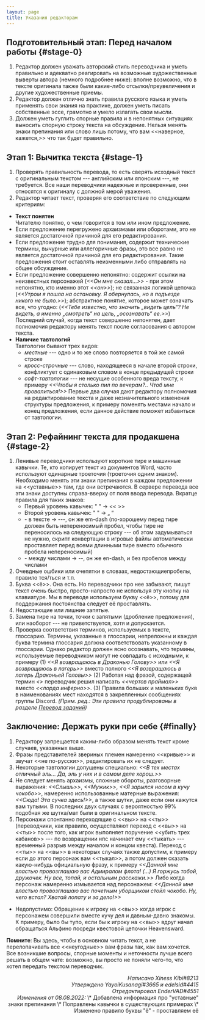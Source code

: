 ```yaml
---
layout: page
title: Указания редакторам
---
```


## Подготовительный этап: Перед началом работы {#stage-0}

1. Редактор должен уважать авторский стиль переводчика и уметь правильно и адекватно реагировать на возможные художественные выверты автора (немного подробнее ниже): вполне возможно, что в тексте оригинала также были какие-либо отсылки/преувеличения и другие художественные приемы.
2. Редактор должен отлично знать правила русского языка и уметь применять свои знания на практике, должен уметь писать собственные эссе, грамотно и умело излагать свои мысли.
3. Должен уметь гуглить спорные правила и в непонятных ситуациях выносить спорную строку текста на обсуждение. Нельзя менять знаки препинания или слово лишь потому, что вам <<наверное, кажется,>> что так будет правильно.

## Этап 1: Вычитка текста {#stage-1}

1. Проверять правильность перевода, то есть сверять исходный текст с оригинальным текстом --- английским или японским ---, не требуется. Все наши переводчики надежные и проверенные, они относятся к оригиналу с должной мерой уважения.
2. Редактор читает текст, проверяя его соответствие по следующим критериям:
  * **Текст понятен**\
  Читателю понятно, о чем говорится в том или ином предложение.
  * Если предложение перегружено архаизмами или оборотами, это не является достаточной причиной для его редактирования.
  * Если предложение трудно для понимания, содержит технические термины, вычурные или аллегоричные фразы, это все равно не является достаточной причиной для его редактирования. Такие предложения стоит оставлять неизменными либо отправлять на общее обсуждение.
  * Если предложение совершенно непонятно: содержит ссылки на неизвестных персонажей (_<<Он мне сказал...>>_ - при этом непонятно, кто именно этот _<<он>>_); не связанная логикой цепочка (_<<Утром я пошла на остановку. Я обернулась, но в подъезде никого не было.>>_); абстрактное понятие, которое может означать все, что угодно: (_<<Тебе известно, что значить „видеть цель“? Не видеть, а именно „смотреть“ на цель, „осознавать“ ее.>>_) Последний случай, когда текст совершенно непонятен, дает полномочия редактору менять текст после согласования с автором текста.
  * **Наличие тавтологий**\
    Тавтологии бывают трех видов:
    * _местные_ --- одно и то же слово повторяется в той же самой строке
    * _кросс-строчные_ --- слово, находящееся в начале второй строки, конфликтует с одинаковым словом в конце предыдущей строки
    * _софт-тавтологии_ --- не несущие особенного вреда тексту, к примеру _<<Чтобы я столько пил по вечерам?.. Чтоб мне провалиться!>>_
  Первые два случая дают редактору полномочия на редактирование текста и даже незначительного изменения структуры предложения, к примеру поменять местами начало и конец предложения, если данное действие поможет избавиться от тавтологии.

## Этап 2: Рефайнинг текста для продакшена {#stage-2}

1. Ленивые переводчики используют короткие тире и машинные кавычки. Те, кто копирует текст из документов Word, часто используют одинарные троеточия (троеточия одним знаком). Необходимо менять эти знаки препинания в каждом предложении на <<уставные>> там, где они встречаются. В сервере перевода все эти знаки доступны справа-вверху от поля ввода перевода.
   Вкратце правила для таких знаков:
   * Первый уровень кавычек: " " → << >>
   * Второй уровень кавычек: " " → „ “
   * \- в тексте → ---, он же em-dash (по-хорошему перед тире должен быть непереносимый пробел, чтобы тире не переносилось на следующую строку --- об этом задумываться не нужно, скрипт конвертации в игровые файлы автоматически проставляет перед всеми длинными тире вместо обычного пробела непереносимый)
   * \- между числами → --, он же en-dash, и без пробелов между числами
2. Очевдные ошбики или очепятки в словаах, недостающиепробелы, правило тся/ться и т.п.
3. Буква <<ё>>. Она есть. Но переводчики про нее забывают, пишут текст очень быстро, просто-напросто не используя эту кнопку на клавиатуре. Мы в переводе используем букву <<ё>>, потому для поддержания постоянства следует её проставлять.
4. Недостающие или лишние запятые.
5. Замена тире на точки, точки с запятыми (дробление предложения), или наоборот --- не приветствуется, хотя и допускается.
6. Проверка соответствия терминов, используемых в тексте, глоссарию. Термины, указанные в глоссарии, непреложны и каждая буква термина глоссария должна соответствовать указанному в глоссарии. Однако редактор должен ясно осознавать, что термины, используемые переводчиком могут не совпадать с исходными, к примеру (1) _<<Я возвращаюсь в Драконью Голову>>_ или _<<Я возвращаюсь в лагерь>>_ вместо полного _<<Я возвращаюсь в лагерь Драконьей Головы>>_ (2) Работая над фразой, содержащей термин _<<Lord of the Inferno>>_ переводчик решил написать _<<чертов праймал>>_ вместо _<<лорда инферно>>_. (3) Правила больших и маленьких букв в наименованиях мест находятся в закрепленных сообщениях группы Discord. _(Прим. ред.: Эти правила продублированы в разделе [Перевод заданий](/guide/translate-quests))_

## Заключение: Держать руки при себе {#finally}

1. Редактору запрещается каким-либо образом менять текст кроме случаев, указанных выше.
2. Фразы представителей звериных племен намеренно <<кривые>> и звучат <<не по-русски>>, редактировать их не следует.
3. Некоторые тавтологии допущены специально: _<<В тех местах отличный эль... Да, эль у них и в самом деле хорош.>>_
4. Не следует менять архаизмы, сложные обороты, разговорные выражения: _<<Слышь>>_, _<<Мужик>>_, _<<Я зарылся носом в кучу чокобо>>_, намеренно использованные матерные выражения: _<<Сюда! Эта сучка здесь!>>_, а также шутки, даже если они кажутся вам тупыми. В последних двух случаях с вероятностью 99% подобная же шутка/мат были в оригинальном тексте.
5. Персонажи спонтанно переходящие с <<вы>> на <<ты>> (переводчики, как правило, осуществляют переход с <<вы>> на <<ты>> после того, как игрок выполняет поручение <<убить трех кабанов>> --- по возвращении нпс начинает ему <<тыкать> --- временный разрыв между началом и концом квеста). Переход с <<ты>> на <<вы>> в некоторых случаях также допустим, к примеру если до этого персонаж вам <<тыкал>>, а потом должен сказать какую-нибудь официальную фразу, к примеру _<<Данной мне властью провозглашаю вас Адмиралом флота! (...) Я горжусь тобой, дружочек. Ну все, топай, и остальным расскажи.>>_ Либо когда персонаж намеренно измывается над персонажем: _<<Данной мне властью провозглашаю вас почетным уборщиком стойл чокобо. Ну, чего встал? Хватай лопату и за дело!>>_
  * Недопустимо: Обращение к игроку на <<вы>> когда игрок с персонажем совершили вместе кучу дел и давным-давно знакомы. К примеру, было бы тупо, если бы к игроку на <<вы>> вдруг начал обращаться Альфино посреди квестовой цепочки Heavensward.

**Помните**: Вы здесь, чтобы в основном читать текст, а не перелопачивать все <<неугодные>> вам фразы так, как вам хочется. Все возникшие вопросы, спорные моменты и неточности лучше всего решать в общем чате: возможно, вы просто не поняли чего-то, что хотел передать текстом переводчик.

<div style="text-align: right"><i>Написано Xiness Kibi#8213</i>
</div>
<div style="text-align: right"><i>Утверждено YayoiKusanagi#3665 и edelsid#4415</i>
</div>
<div style="text-align: right"><i>Отредактировал EnderVAD#4551</i>
</div>
<div style="text-align: right"><i>Изменения от 08.08.2022:</i>
\* Добавлена информация про "уставные" знаки препинания
\* Поправлены кавычки в существующих примерах
\* Изменено правило буквы "ё" - проставляем её
</div>
